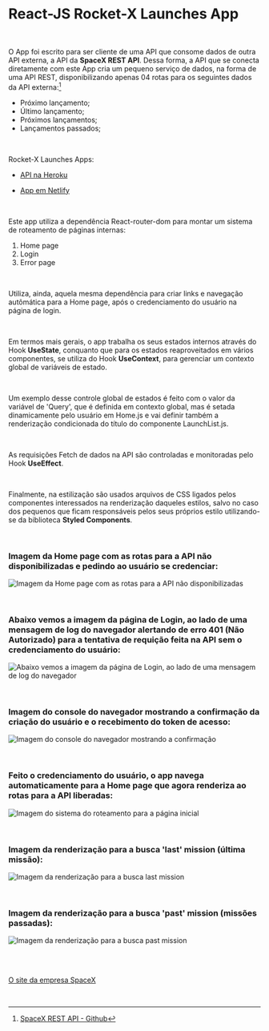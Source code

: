 # React-JS Rocket-X Launches App

<br />

O App foi escrito para ser cliente de uma API que consome dados de outra API externa, a API da **SpaceX REST API**. Dessa forma, a API que se conecta diretamente com este App cria um pequeno serviço de dados, na forma de uma API REST, disponibilizando apenas 04 rotas para os seguintes dados da API externa:[^1]

- Próximo lançamento;
- Último lançamento;
- Próximos lançamentos;
- Lançamentos passados;

<br />

Rocket-X Launches Apps:

- [API na Heroku](https://nodejs-rocket-lauches-api.herokuapp.com/)

- [App em Netlify](https://reactjs-rocket-launches-app.netlify.app/)


<br />

Este app utiliza a dependência React-router-dom para montar um sistema de roteamento de páginas internas:

1. Home page
2. Login
3. Error page

<br />

Utiliza, ainda, aquela mesma dependência para criar links e navegação autômática para a Home page, após o credenciamento do usuário na página de login. 


<br />

Em termos mais gerais, o app trabalha os seus estados internos através do Hook **UseState**, conquanto que para os estados reaproveitados em vários componentes, se utiliza do Hook **UseContext**, para gerenciar um contexto global de variáveis de estado.


<br />

Um exemplo desse controle global de estados é feito com o valor da variável de 'Query', que é definida em contexto global, mas é setada dinamicamente pelo usuário em Home.js e vai definir também a renderização condicionada do título do componente LaunchList.js.  

<br />

As requisições Fetch de dados na API são controladas e monitoradas pelo Hook **UseEffect**.

<br />

Finalmente, na estilização são usados arquivos de CSS ligados pelos componentes interessados na renderização daqueles estilos, salvo no caso dos pequenos que ficam responsáveis pelos seus próprios estilo utilizando-se da biblioteca **Styled Components**.


<br />

### Imagem da Home page com as rotas para a API não disponibilizadas e pedindo ao usuário se credenciar:

![Imagem da Home page com as rotas para a API não disponibilizadas](/public/images/reactjs-rocket-launches-app-00.png)

<br />

### Abaixo vemos a imagem da página de Login, ao lado de uma mensagem de log do navegador alertando de erro 401 (Não Autorizado) para a tentativa de requição feita na API sem o credenciamento do usuário:

![Abaixo vemos a imagem da página de Login, ao lado de uma mensagem de log do navegador](/public/images/reactjs-rocket-launches-app-01.png)

<br />


### Imagem do console do navegador mostrando a confirmação da criação do usuário e o recebimento do token de acesso:

![Imagem do console do navegador mostrando a confirmação](/public/images/reactjs-rocket-launches-app-02.png)

<br />

### Feito o credenciamento do usuário, o app navega automaticamente para a Home page que agora renderiza ao rotas para a API liberadas:

![Imagem do sistema do roteamento para a página inicial](/public/images/reactjs-rocket-launches-app-03.png)

<br />

### Imagem da renderização para a busca **'last' mission** (última missão):

![Imagem da renderização para a busca last mission](/public/images/reactjs-rocket-launches-app-04.png)

<br />

### Imagem da renderização para a busca **'past' mission** (missões passadas):

![Imagem da renderização para a busca past mission](/public/images/reactjs-rocket-launches-app-05.png)

<br />
<br />

[O site da empresa SpaceX](https://www.spacex.com/)

<br />

[^1]: [SpaceX REST API - Github](https://github.com/r-spacex/SpaceX-API)
